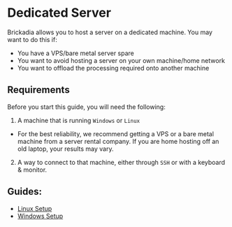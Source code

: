 # Dedicated Server
Brickadia allows you to host a server on a dedicated machine. You may want to do this if:
- You have a VPS/bare metal server spare
- You want to avoid hosting a server on your own machine/home network
- You want to offload the processing required onto another machine

## Requirements
Before you start this guide, you will need the following:
1. A machine that is running `Windows` or `Linux`
  - For the best reliability, we recommend getting a VPS or a bare metal machine from a server rental company. If you are home hosting off an old laptop, your results may vary.
2. A way to connect to that machine, either through `SSH` or with a keyboard & monitor.

## Guides:
- [Linux Setup](./setup_linux.md)
- [Windows Setup]()
